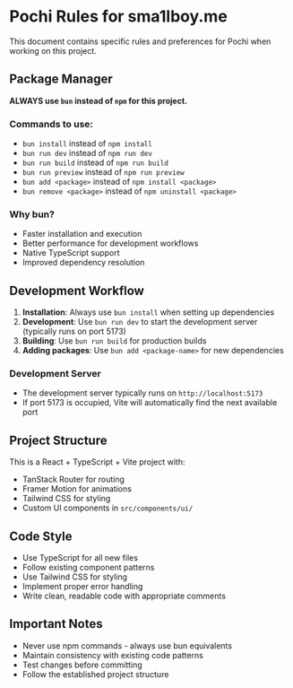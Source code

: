 # Pochi Rules for sma1lboy.me

This document contains specific rules and preferences for Pochi when working on this project.

## Package Manager

**ALWAYS use `bun` instead of `npm` for this project.**

### Commands to use:

- `bun install` instead of `npm install`
- `bun run dev` instead of `npm run dev`
- `bun run build` instead of `npm run build`
- `bun run preview` instead of `npm run preview`
- `bun add <package>` instead of `npm install <package>`
- `bun remove <package>` instead of `npm uninstall <package>`

### Why bun?

- Faster installation and execution
- Better performance for development workflows
- Native TypeScript support
- Improved dependency resolution

## Development Workflow

1. **Installation**: Always use `bun install` when setting up dependencies
2. **Development**: Use `bun run dev` to start the development server (typically runs on port 5173)
3. **Building**: Use `bun run build` for production builds
4. **Adding packages**: Use `bun add <package-name>` for new dependencies

### Development Server

- The development server typically runs on `http://localhost:5173`
- If port 5173 is occupied, Vite will automatically find the next available port

## Project Structure

This is a React + TypeScript + Vite project with:

- TanStack Router for routing
- Framer Motion for animations
- Tailwind CSS for styling
- Custom UI components in `src/components/ui/`

## Code Style

- Use TypeScript for all new files
- Follow existing component patterns
- Use Tailwind CSS for styling
- Implement proper error handling
- Write clean, readable code with appropriate comments

## Important Notes

- Never use npm commands - always use bun equivalents
- Maintain consistency with existing code patterns
- Test changes before committing
- Follow the established project structure
